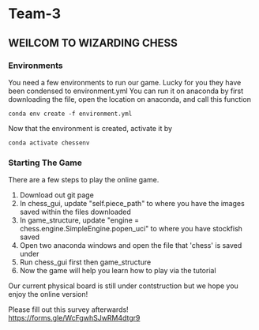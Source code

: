 # Team-3

## WElLCOM TO WIZARDING CHESS 
 
### Environments

You need a few environments to run our game. Lucky for you they have been condensed to environment.yml
You can run it on anaconda by first downloading the file, open the location on anaconda, and call this function 

`conda env create -f environment.yml`

Now that the environment is created, activate it by 

`conda activate chessenv`

### Starting The Game
There are a few steps to play the online game. 
1) Download out git page
2) In chess_gui, update "self.piece_path" to where you have the images saved within the files downloaded
3) In game_structure, update "engine = chess.engine.SimpleEngine.popen_uci" to where you have stockfish saved
4) Open two anaconda windows and open the file that 'chess' is saved under
5) Run chess_gui first then game_structure
6) Now the game will help you learn how to play via the tutorial 


Our current physical board is still under contstruction but we hope you enjoy the online version! 

Please fill out this survey afterwards! 
https://forms.gle/WcFgwhSJwRM4dtgr9
 
